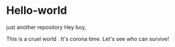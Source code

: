 # Hello-world
just another repository 
Hey boy,

This is a cruel world . It's corona time. Let's see who can survive!
